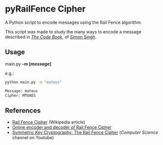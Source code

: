 # pyRailFence Cipher
A Python script to encode messages using the Rail Fence algorithm.

This script was made to study the many ways to encode a message described in [_The Code Book_](https://en.wikipedia.org/wiki/The_Code_Book), of [Simon Singh](https://en.wikipedia.org/wiki/Simon_Singh).

## Usage

main.py **-m [_message_]**

e.g.:
```bash
python main.py -m "mateus"

Message: mateus
Cipher: MTUAES

```

## References

- [Rail Fence Cipher](https://en.wikipedia.org/wiki/Rail_fence_cipher) (Wikipedia article)
- [Online encoder and decoder of Rail Fence Cipher](https://crypto.interactive-maths.com/rail-fence-cipher.html)
- [Symmetric Key Cryptography: The Rail Fence Cipher](https://www.youtube.com/watch?v=wKjRwJTXQH4) (_Computer Science_ channel on Youtube)
